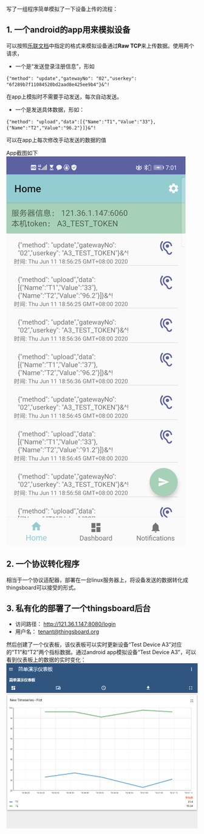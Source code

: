 写了一组程序简单模拟了一下设备上传的流程：

## 1. 一个android的app用来模拟设备
可以按照[乐联文档](https://www.lewei50.com/dev/doc/176)中指定的格式来模拟设备通过**Raw TCP**来上传数据。使用两个请求，
- 一个是“发送登录注册信息”，形如  
```
{"method": "update","gatewayNo": "02","userkey": "6f289b7f11084520bd2aad8e425ee9b4"}&^!
```
在app上模拟时不需要手动发送，每次自动发送。

- 一个是发送具体数据，形如：
```
{"method": "upload","data":[{"Name":"T1","Value":"33"},{"Name":"T2","Value":"96.2"}]}&^!
```
可以在app上每次修改手动发送的数据的值

App截图如下
![img](android-app-2020-06-11-190124.png)

## 2. 一个协议转化程序  
相当于一个协议适配器，部署在一台linux服务器上，将设备发送的数据转化成thingsboard可以接受的形式。


## 3. 私有化的部署了一个thingsboard后台
- 访问路径： http://121.36.1.147:8080/login
- 用户名： tenant@thingsboard.org

然后创建了一个仪表板，该仪表板可以实时更新设备“Test Device A3”对应的“T1”和“T2”两个指标数据。通过android app模拟设备“Test Device A3”，可以看到仪表板上的数据的实时变化：
![img](example-dashboard-2020-06-11.png)